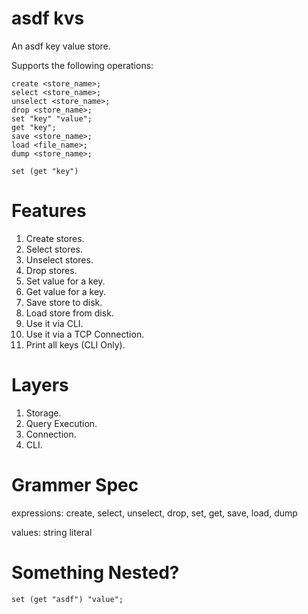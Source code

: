 # asdf kvs

An asdf key value store.

Supports the following operations:

```
create <store_name>;
select <store_name>;
unselect <store_name>;
drop <store_name>;
set "key" "value";
get "key";
save <store_name>;
load <file_name>;
dump <store_name>;

set (get "key")

```

# Features

1. Create stores.
2. Select stores.
2. Unselect stores.
2. Drop stores.
4. Set value for a key.
5. Get value for a key. 
6. Save store to disk.
7. Load store from disk.
8. Use it via CLI.
9. Use it via a TCP Connection.
10. Print all keys (CLI Only).

# Layers

1. Storage.
2. Query Execution.
4. Connection.
5. CLI.

# Grammer Spec

expressions: create, select, unselect, drop, set, get, save, load, dump

values: string literal


# Something Nested?
```
set (get "asdf") "value";

```